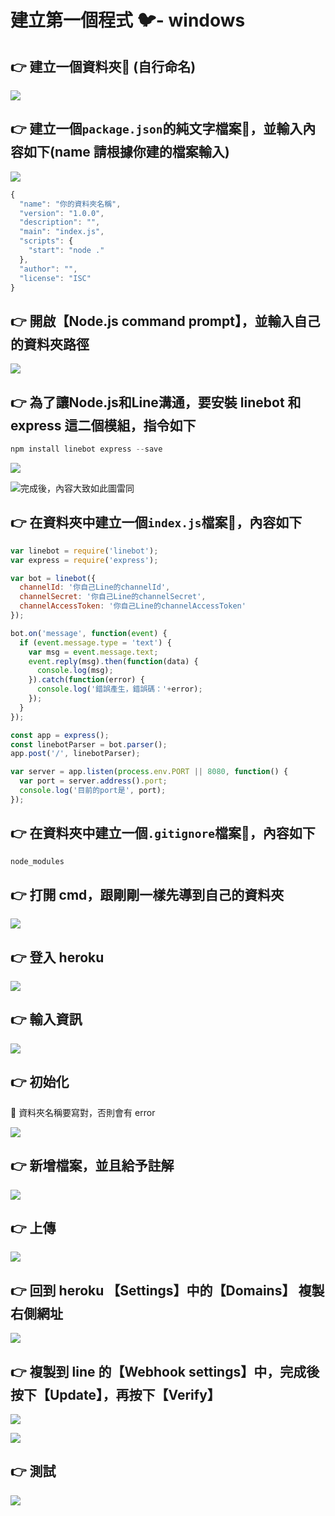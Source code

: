 # 建立第一個程式 🐦- windows

## 👉 建立一個資料夾📁 \(自行命名\)

![](.gitbook/assets/image%20%2822%29.png)

## 👉 建立一個`package.json`的純文字檔案📄，並輸入內容如下\(name 請根據你建的檔案輸入\)

![](.gitbook/assets/image%20%2823%29.png)

```javascript
{
  "name": "你的資料夾名稱",
  "version": "1.0.0",
  "description": "",
  "main": "index.js",
  "scripts": {
    "start": "node ."
  },
  "author": "",
  "license": "ISC"
}
```

## 👉 開啟【Node.js command prompt】，並輸入自己的資料夾路徑

![](.gitbook/assets/image%20%2831%29.png)

## 👉 為了讓Node.js和Line溝通，要安裝 linebot 和 express 這二個模組，指令如下

```javascript
npm install linebot express --save
```

![](.gitbook/assets/image%20%282%29.png)

![&#x5B8C;&#x6210;&#x5F8C;&#xFF0C;&#x5167;&#x5BB9;&#x5927;&#x81F4;&#x5982;&#x6B64;&#x5716;&#x96F7;&#x540C;](.gitbook/assets/image%20%286%29.png)

## 👉 在資料夾中建立一個`index.js`檔案📄，內容如下

```javascript
var linebot = require('linebot');
var express = require('express');

var bot = linebot({
  channelId: '你自己Line的channelId',
  channelSecret: '你自己Line的channelSecret',
  channelAccessToken: '你自己Line的channelAccessToken'
});

bot.on('message', function(event) {
  if (event.message.type = 'text') {
    var msg = event.message.text;
    event.reply(msg).then(function(data) {
      console.log(msg);
    }).catch(function(error) {
      console.log('錯誤產生，錯誤碼：'+error);
    });
  }
});

const app = express();
const linebotParser = bot.parser();
app.post('/', linebotParser);

var server = app.listen(process.env.PORT || 8080, function() {
  var port = server.address().port;
  console.log('目前的port是', port);
});
```

## 👉 在資料夾中建立一個`.gitignore`檔案📄，內容如下

```javascript
node_modules
```

## 👉 打開 cmd，跟剛剛一樣先導到自己的資料夾

![](.gitbook/assets/image%20%2852%29.png)

## 👉 登入 heroku

![](.gitbook/assets/image%20%2845%29.png)

## 👉 輸入資訊

![](.gitbook/assets/image%20%2851%29.png)

## 👉 初始化

📣 資料夾名稱要寫對，否則會有 error

![](.gitbook/assets/image%20%2850%29.png)

## 👉 新增檔案，並且給予註解

![](.gitbook/assets/image%20%2846%29.png)

## 👉 上傳

![](.gitbook/assets/image%20%2848%29.png)

## 👉 回到 heroku 【Settings】中的【Domains】 複製右側網址

![](.gitbook/assets/image%20%2847%29.png)

## 👉 複製到 line 的【Webhook settings】中，完成後按下【Update】，再按下【Verify】

![](.gitbook/assets/image%20%2853%29.png)

![](.gitbook/assets/image%20%2849%29.png)

## 👉 測試

![](.gitbook/assets/image%20%2839%29.png)


